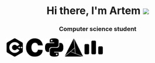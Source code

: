<h1 align="center">Hi there, I'm Artem
<img src="https://github.com/blackcater/blackcater/raw/main/images/Hi.gif" height="32"/></h1>
<h3 align="center">Computer science student</h3>
<img src="https://github.com/Artem2003OnToday/Artem2003OnToday/raw/main/pictures/cplusplus.svg" width="50" height="50">
<img src="https://github.com/Artem2003OnToday/Artem2003OnToday/raw/main/pictures/c.svg" width="50" height="50">
<img src="https://github.com/Artem2003OnToday/Artem2003OnToday/raw/main/pictures/python.svg" width="50" height="50">
<img src="https://github.com/Artem2003OnToday/Artem2003OnToday/raw/main/pictures/cmake.svg" width="50" height="50">
<img src="https://github.com/Artem2003OnToday/Artem2003OnToday/raw/main/pictures/codeforces.svg" width="50" height="50">
